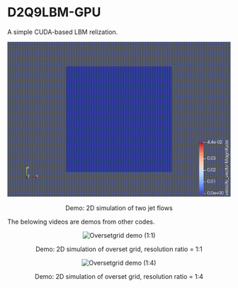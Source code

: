 # D2Q9LBM-GPU
A simple CUDA-based LBM relization.

<p align="center">
    <img src="./lbm.gif" width="600" alt="LBM demo"/>
</p>
<p align="center">
    Demo: 2D simulation of two jet flows
</p>

The belowing videos are demos from other codes. 

<p align="center">
    <img src="./lbm_overset1.gif" width="600" alt="Oversetgrid demo (1:1)"/>
</p>
<p align="center">
    Demo: 2D simulation of overset grid, resolution ratio = 1:1
</p>

<p align="center">
    <img src="./lbm_overset4.gif" width="600" alt="Oversetgrid demo (1:4)"/>
</p>
<p align="center">
    Demo: 2D simulation of overset grid, resolution ratio = 1:4
</p>